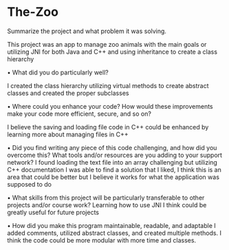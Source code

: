 # The-Zoo

Summarize the project and what problem it was solving. 

This project was an app to manage zoo animals with the main goals or utilizing JNI for both Java and C++ and using inheritance to create a class hierarchy

•  What did you do particularly well? 

I created the class hierarchy utilizing virtual methods to create abstract classes and created the proper subclasses

•  Where could you enhance your code? How would these improvements make your code more efficient, secure, and so on? 

I believe the saving and loading file code in C++ could be enhanced by learning more about managing files in C++

•  Did you find writing any piece of this code challenging, and how did you overcome this? What tools and/or resources are you adding to your support network? 
I found loading the text file into an array challenging but utilizing C++ documentation I was able to find a solution that I liked, I think this is an area that could be better but I believe it works for what the application was supposed to do


•  What skills from this project will be particularly transferable to other projects and/or course work? 
Learning how to use JNI I think could be greatly useful for future projects 

•  How did you make this program maintainable, readable, and adaptable
I added comments, utilized abstract classes, and created multiple methods. I think the code could be more modular with more time and classes.
